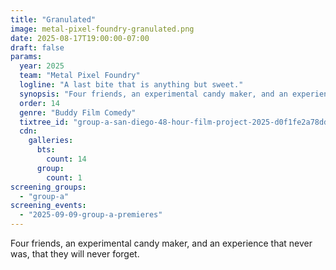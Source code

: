 ```yaml
---
title: "Granulated"
image: metal-pixel-foundry-granulated.png
date: 2025-08-17T19:00:00-07:00
draft: false
params:
  year: 2025
  team: "Metal Pixel Foundry"
  logline: "A last bite that is anything but sweet."
  synopsis: "Four friends, an experimental candy maker, and an experience that never was, that they will never forget. "
  order: 14
  genre: "Buddy Film Comedy"
  tixtree_id: "group-a-san-diego-48-hour-film-project-2025-d0f1fe2a78dd"
  cdn:
    galleries:
      bts:
        count: 14
      group:
        count: 1
screening_groups:
  - "group-a"
screening_events:
  - "2025-09-09-group-a-premieres"
---
```


Four friends, an experimental candy maker, and an experience that never was, that they will never forget. 
